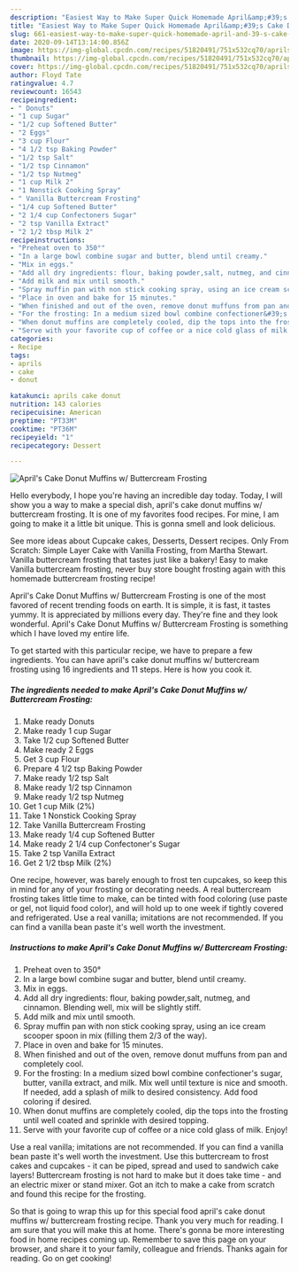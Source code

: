 ```yaml
---
description: "Easiest Way to Make Super Quick Homemade April&amp;#39;s Cake Donut Muffins w/ Buttercream Frosting"
title: "Easiest Way to Make Super Quick Homemade April&amp;#39;s Cake Donut Muffins w/ Buttercream Frosting"
slug: 661-easiest-way-to-make-super-quick-homemade-april-and-39-s-cake-donut-muffins-w-buttercream-frosting
date: 2020-09-14T13:14:00.856Z
image: https://img-global.cpcdn.com/recipes/51820491/751x532cq70/aprils-cake-donut-muffins-w-buttercream-frosting-recipe-main-photo.jpg
thumbnail: https://img-global.cpcdn.com/recipes/51820491/751x532cq70/aprils-cake-donut-muffins-w-buttercream-frosting-recipe-main-photo.jpg
cover: https://img-global.cpcdn.com/recipes/51820491/751x532cq70/aprils-cake-donut-muffins-w-buttercream-frosting-recipe-main-photo.jpg
author: Floyd Tate
ratingvalue: 4.7
reviewcount: 16543
recipeingredient:
- " Donuts"
- "1 cup Sugar"
- "1/2 cup Softened Butter"
- "2 Eggs"
- "3 cup Flour"
- "4 1/2 tsp Baking Powder"
- "1/2 tsp Salt"
- "1/2 tsp Cinnamon"
- "1/2 tsp Nutmeg"
- "1 cup Milk 2"
- "1 Nonstick Cooking Spray"
- " Vanilla Buttercream Frosting"
- "1/4 cup Softened Butter"
- "2 1/4 cup Confectoners Sugar"
- "2 tsp Vanilla Extract"
- "2 1/2 tbsp Milk 2"
recipeinstructions:
- "Preheat oven to 350°"
- "In a large bowl combine sugar and butter, blend until creamy."
- "Mix in eggs."
- "Add all dry ingredients: flour, baking powder,salt, nutmeg, and cinnamon. Blending well, mix will be slightly stiff."
- "Add milk and mix until smooth."
- "Spray muffin pan with non stick cooking spray, using an ice cream scooper spoon in mix (filling them 2/3 of the way)."
- "Place in oven and bake for 15 minutes."
- "When finished and out of the oven, remove donut muffuns from pan and completely cool."
- "For the frosting: In a medium sized bowl combine confectioner&#39;s sugar, butter, vanilla extract, and milk. Mix well until texture is nice and smooth. If needed, add a splash of milk to desired consistency. Add food coloring if desired."
- "When donut muffins are completely cooled, dip the tops into the frosting until well coated and sprinkle with desired topping."
- "Serve with your favorite cup of coffee or a nice cold glass of milk. Enjoy!"
categories:
- Recipe
tags:
- aprils
- cake
- donut

katakunci: aprils cake donut 
nutrition: 143 calories
recipecuisine: American
preptime: "PT33M"
cooktime: "PT36M"
recipeyield: "1"
recipecategory: Dessert

---
```



![April&#39;s Cake Donut Muffins w/ Buttercream Frosting](https://img-global.cpcdn.com/recipes/51820491/751x532cq70/aprils-cake-donut-muffins-w-buttercream-frosting-recipe-main-photo.jpg)

Hello everybody, I hope you're having an incredible day today. Today, I will show you a way to make a special dish, april&#39;s cake donut muffins w/ buttercream frosting. It is one of my favorites food recipes. For mine, I am going to make it a little bit unique. This is gonna smell and look delicious.

See more ideas about Cupcake cakes, Desserts, Dessert recipes. Only From Scratch: Simple Layer Cake with Vanilla Frosting, from Martha Stewart. Vanilla buttercream frosting that tastes just like a bakery! Easy to make Vanilla buttercream frosting, never buy store bought frosting again with this homemade buttercream frosting recipe!

April&#39;s Cake Donut Muffins w/ Buttercream Frosting is one of the most favored of recent trending foods on earth. It is simple, it is fast, it tastes yummy. It is appreciated by millions every day. They're fine and they look wonderful. April&#39;s Cake Donut Muffins w/ Buttercream Frosting is something which I have loved my entire life.


To get started with this particular recipe, we have to prepare a few ingredients. You can have april&#39;s cake donut muffins w/ buttercream frosting using 16 ingredients and 11 steps. Here is how you cook it.

<!--inarticleads1-->

##### The ingredients needed to make April&#39;s Cake Donut Muffins w/ Buttercream Frosting:

1. Make ready  Donuts
1. Make ready 1 cup Sugar
1. Take 1/2 cup Softened Butter
1. Make ready 2 Eggs
1. Get 3 cup Flour
1. Prepare 4 1/2 tsp Baking Powder
1. Make ready 1/2 tsp Salt
1. Make ready 1/2 tsp Cinnamon
1. Make ready 1/2 tsp Nutmeg
1. Get 1 cup Milk (2%)
1. Take 1 Nonstick Cooking Spray
1. Take  Vanilla Buttercream Frosting
1. Make ready 1/4 cup Softened Butter
1. Make ready 2 1/4 cup Confectoner&#39;s Sugar
1. Take 2 tsp Vanilla Extract
1. Get 2 1/2 tbsp Milk (2%)


One recipe, however, was barely enough to frost ten cupcakes, so keep this in mind for any of your frosting or decorating needs. A real buttercream frosting takes little time to make, can be tinted with food coloring (use paste or gel, not liquid food color), and will hold up to one week if tightly covered and refrigerated. Use a real vanilla; imitations are not recommended. If you can find a vanilla bean paste it&#39;s well worth the investment. 

<!--inarticleads2-->

##### Instructions to make April&#39;s Cake Donut Muffins w/ Buttercream Frosting:

1. Preheat oven to 350°
1. In a large bowl combine sugar and butter, blend until creamy.
1. Mix in eggs.
1. Add all dry ingredients: flour, baking powder,salt, nutmeg, and cinnamon. Blending well, mix will be slightly stiff.
1. Add milk and mix until smooth.
1. Spray muffin pan with non stick cooking spray, using an ice cream scooper spoon in mix (filling them 2/3 of the way).
1. Place in oven and bake for 15 minutes.
1. When finished and out of the oven, remove donut muffuns from pan and completely cool.
1. For the frosting: In a medium sized bowl combine confectioner&#39;s sugar, butter, vanilla extract, and milk. Mix well until texture is nice and smooth. If needed, add a splash of milk to desired consistency. Add food coloring if desired.
1. When donut muffins are completely cooled, dip the tops into the frosting until well coated and sprinkle with desired topping.
1. Serve with your favorite cup of coffee or a nice cold glass of milk. Enjoy!


Use a real vanilla; imitations are not recommended. If you can find a vanilla bean paste it&#39;s well worth the investment. Use this buttercream to frost cakes and cupcakes - it can be piped, spread and used to sandwich cake layers! Buttercream frosting is not hard to make but it does take time - and an electric mixer or stand mixer. Got an itch to make a cake from scratch and found this recipe for the frosting. 

So that is going to wrap this up for this special food april&#39;s cake donut muffins w/ buttercream frosting recipe. Thank you very much for reading. I am sure that you will make this at home. There's gonna be more interesting food in home recipes coming up. Remember to save this page on your browser, and share it to your family, colleague and friends. Thanks again for reading. Go on get cooking!
